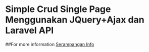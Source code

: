 Simple Crud Single Page Menggunakan JQuery+Ajax dan Laravel API 
============

##For more information
[Serampangan Info](https://serampanganinfo.blogspot.com/2020/03/simple-crud-single-page-menggunakan.html)
